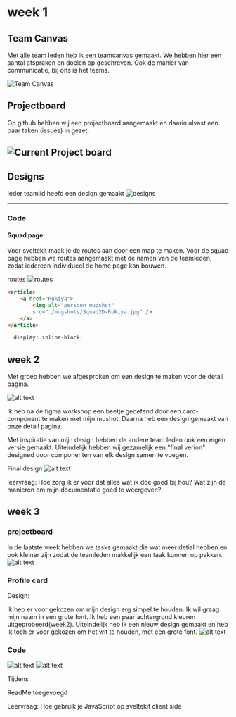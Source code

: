 # week 1

## Team Canvas
Met alle team leden heb ik een teamcanvas gemaakt. We hebben hier een aantal afspraken en doelen op geschreven. Ook de manier van communicatie, bij ons is het teams.

![Team Canvas](image.png)

## Projectboard 

Op github hebben wij een projectboard aangemaakt en daarin alvast een paar taken (issues) in gezet.
  
![Current Project board](image-1.png)
---
## Designs
Ieder teamlid heefd een design gemaakt 
![designs](image-2.png)

---
### Code 

#### Squad page: 

Voor sveltekit maak je de routes aan door een map te maken. Voor de squad page hebben we routes aangemaakt met de namen van de teamleden, zodat iedereen individueel de home page kan bouwen. 

routes 
![routes](image-3.png)

```html
<article>
    <a href="Rukiya">
        <img alt="persoon mugshot" 
        src="./mugshots/Squad2D-Rukiya.jpg" />
    </a>       
</article>
```

```html
  display: inline-block; 
```
## week 2

Met groep hebben we afgesproken om een design te maken voor de detail pagina. 
 
![alt text](image-8.png)

Ik heb na de figma workshop een beetje geoefend door een card-component te maken met mijn mushot. Daarna heb een design gemaakt van onze detail pagina.  

Met inspiratie van mijn design hebben de andere team leden ook een eigen versie gemaakt. Uiteindelijk hebben wij gezamelijk een "final verion" designed door componenten van elk design samen te voegen. 

Final design
![alt text](image-9.png)

leervraag:  Hoe zorg ik er voor dat alles wat ik doe goed bij hou? Wat zijn de manieren om mijn documentatie goed te weergeven? 

## week 3

### projectboard
In de laatste week hebben we tasks gemaakt die wat meer detial hebben en ook kleiner zijn zodat de teamleden makkelijk een taak kunnen op pakken.   
![alt text](image-7.png)

### Profile card 

Design:

Ik heb er voor gekozen om mijn design erg simpel te houden. Ik wil graag mijn naam in een grote font. Ik heb een paar achtergrond kleuren uitgeprobeerd(week2). Uiteindelijk heb ik een nieuw design gemaakt en heb ik toch er voor gekozen om het wit te houden, met een grote font. 
![alt text](image-4.png)

### Code

![alt text](image-5.png)
![alt text](image-6.png)

Tijdens 


ReadMe toegevoegd 

Leervraag:  Hoe gebruik je JavaScript op sveltekit client side 